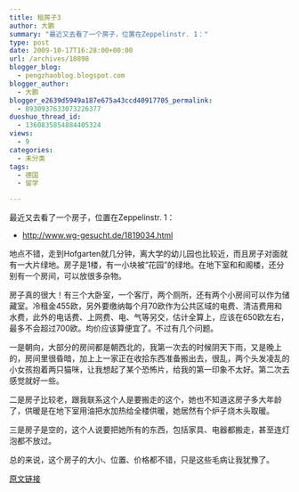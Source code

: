 ```yaml
---
title: 租房子3
author: 大鹏
summary: "最近又去看了一个房子，位置在Zeppelinstr. 1："
type: post
date: 2009-10-17T16:28:00+00:00
url: /archives/10898
blogger_blog:
  - pengzhaoblog.blogspot.com
blogger_author:
  - 大鹏
blogger_e2639d5949a187e675a43ccd40917705_permalink:
  - 8930937633073226377
duoshuo_thread_id:
  - 1360835854884405324
views:
  - 9
categories:
  - 未分类
tags:
  - 德国
  - 留学

---
```

最近又去看了一个房子，位置在Zeppelinstr. 1：

  * http://www.wg-gesucht.de/1819034.html

地点不错，走到Hofgarten就几分钟，离大学的幼儿园也比较近，而且房子对面就有一大片绿地。房子是1楼，有一小块被“花园”的绿地。在地下室和和阁楼，还分别有一个房间，可以放很多杂物。

房子真的很大！有三个大卧室，一个客厅，两个厕所，还有两个小房间可以作为储藏室。冷租金455欧，另外要缴纳每个月70欧作为公共区域的电费、清洁费用和水费，此外的电话费、上网费、电、气等另交，估计全算上，应该在650欧左右，最多不会超过700欧。均价应该算便宜了。不过有几个问题。

一是朝向，大部分的房间都是朝西北的，我第一次去的时候阴天下雨，又是晚上的，房间里很昏暗，加上上一家正在收拾东西准备搬出去，很乱，两个头发凌乱的小女孩抱着两只猫咪，让我想起了某个恐怖片，给我的第一印象不太好。第二次去感觉就好一些。

二是房子比较老，跟我联系这个人是要搬走的这个，她也不知道这房子多大年龄了，供暖是在地下室用油把水加热给全楼供暖，她居然有个炉子烧木头取暖。

三是房子是空的，这个人说要把她所有的东西，包括家具、电器都搬走，甚至连灯泡都不放过。

总的来说，这个房子的大小、位置、价格都不错，只是这些毛病让我犹豫了。

[原文链接](http://dapengde.com/archives/10898)

